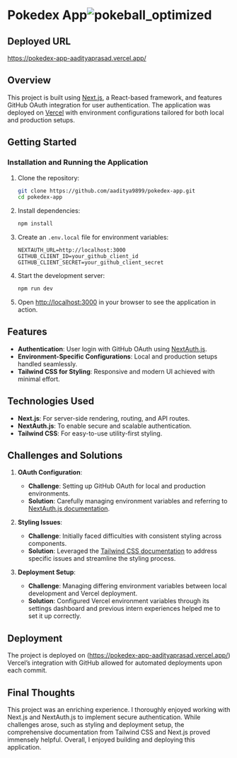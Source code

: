 # Pokedex App![pokeball_optimized](https://github.com/user-attachments/assets/b3fc2037-6110-4fd3-8073-ab7183d166ba)

## Deployed URL
https://pokedex-app-aadityaprasad.vercel.app/

## Overview
This project is built using [Next.js](https://nextjs.org), a React-based framework, and features GitHub OAuth integration for user authentication. The application was deployed on [Vercel](https://vercel.com) with environment configurations tailored for both local and production setups.

## Getting Started

### Installation and Running the Application
1. Clone the repository:
   ```bash
   git clone https://github.com/aaditya9899/pokedex-app.git
   cd pokedex-app
   ```

2. Install dependencies:
   ```bash
   npm install
   
   ```

3. Create an `.env.local` file for environment variables:
   ```env
   NEXTAUTH_URL=http://localhost:3000
   GITHUB_CLIENT_ID=your_github_client_id
   GITHUB_CLIENT_SECRET=your_github_client_secret
   ```

4. Start the development server:
   ```bash
   npm run dev
   ```

5. Open [http://localhost:3000](http://localhost:3000) in your browser to see the application in action.

## Features
- **Authentication**: User login with GitHub OAuth using [NextAuth.js](https://next-auth.js.org/).
- **Environment-Specific Configurations**: Local and production setups handled seamlessly.
- **Tailwind CSS for Styling**: Responsive and modern UI achieved with minimal effort.

## Technologies Used
- **Next.js**: For server-side rendering, routing, and API routes.
- **NextAuth.js**: To enable secure and scalable authentication.
- **Tailwind CSS**: For easy-to-use utility-first styling.

## Challenges and Solutions
1. **OAuth Configuration**:
   - **Challenge**: Setting up GitHub OAuth for local and production environments.
   - **Solution**: Carefully managing environment variables and referring to [NextAuth.js documentation](https://next-auth.js.org/).

2. **Styling Issues**:
   - **Challenge**: Initially faced difficulties with consistent styling across components.
   - **Solution**: Leveraged the [Tailwind CSS documentation](https://tailwindcss.com/docs) to address specific issues and streamline the styling process.

3. **Deployment Setup**:
   - **Challenge**: Managing differing environment variables between local development and Vercel deployment.
   - **Solution**: Configured Vercel environment variables through its settings dashboard and previous intern experiences helped me to set it up correctly.

## Deployment
The project is deployed on (https://pokedex-app-aadityaprasad.vercel.app/) Vercel’s integration with GitHub allowed for automated deployments upon each commit.


## Final Thoughts
This project was an enriching experience. I thoroughly enjoyed working with Next.js and NextAuth.js to implement secure authentication. While challenges arose, such as styling and deployment setup, the comprehensive documentation from Tailwind CSS and Next.js proved immensely helpful. Overall, I enjoyed building and deploying this application.

